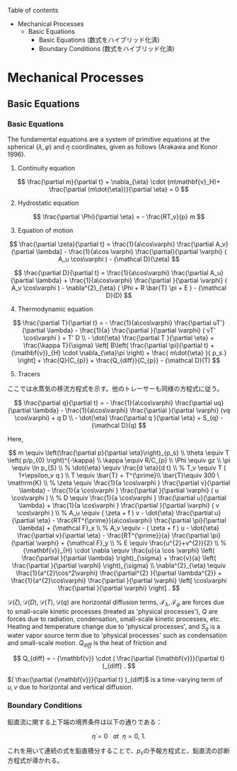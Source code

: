 Table of contents

- Mechanical Processes
  - Basic Equations
    - Basic Equations (数式をハイブリッド化済)
    - Boundary Conditions (数式をハイブリッド化済)

# Mechanical Processes

## Basic Equations

### Basic Equations

The fundamental equations are a system of primitive equations at the spherical ($\lambda,\varphi$) and $\eta$ coordinates, given as follows (Arakawa and Konor 1996).

1. Continuity equation

$$
  \frac{\partial m}{\partial t}
    + \nabla_{\eta} \cdot (m\mathbf{v}_H)+ \frac{\partial (m\dot{\eta})}{\partial \eta} = 0
$$

2. Hydrostatic equation

$$
  \frac{\partial \Phi}{\partial \eta} = - \frac{RT_v}{p} m
$$

3. Equation of motion

$$
  \frac{\partial \zeta}{\partial t} 
     =   \frac{1}{a\cos\varphi}
            \frac{\partial A_v}{\partial \lambda}
          - \frac{1}{a\cos \varphi}
            \frac{\partial}{\partial \varphi} ( A_u \cos\varphi )
          - {\mathcal D}(\zeta) 
$$

$$
  \frac{\partial D}{\partial t} 
     =    \frac{1}{a\cos\varphi}
            \frac{\partial A_u}{\partial \lambda}
          + \frac{1}{a\cos\varphi}
            \frac{\partial }{\partial \varphi} ( A_v \cos\varphi )
          - \nabla^{2}_{\eta}
           ( \Phi + R \bar{T} \pi + E ) 
          - {\mathcal D}(D) 
$$

4. Thermodynamic equation

$$
  \frac{\partial T}{\partial t}
     =  - \frac{1}{a\cos\varphi}
               \frac{\partial uT'}{\partial \lambda}
          - \frac{1}{a}
               \frac{\partial }{\partial \varphi} ( vT' \cos\varphi )
          + T' D  \\
        - \dot{\eta} 
              \frac{\partial T }{\partial \eta}
          + \frac{\kappa T}{\sigma} \left[ B\left( \frac{\partial \pi}{\partial t}
                            + {\mathbf{v}}_{H} \cdot \nabla_{\eta}\pi \right)
                            + \frac{ m\dot{\eta} }{ p_s }
                     \right]
          + \frac{Q}{C_{p}}
          + \frac{Q_{diff}}{C_{p}}
          - {\mathcal D}(T) 
$$

5. Tracers

ここでは水蒸気の移流方程式を示す。他のトレーサーも同様の方程式に従う。

$$
  \frac{\partial q}{\partial t}
   =  - \frac{1}{a\cos\varphi}
               \frac{\partial uq}{\partial \lambda}
          - \frac{1}{a\cos\varphi}
               \frac{\partial }{\partial \varphi} (vq \cos\varphi)
          + q D  \\
        - \dot{\eta} \frac{\partial q }{\partial \eta}
          + S_{q}
          - {\mathcal D}(q) 
$$

Here,

$$
m \equiv \left(\frac{\partial p}{\partial \eta}\right)_{p_s} \\
\theta  \equiv  T \left( p/p_{0} \right)^{-\kappa} \\
\kappa  \equiv  R/C_{p} \\
  \Phi  \equiv  gz \\
   \pi  \equiv  \ln p_{S} \\
%
 \dot{\eta}  \equiv   \frac{d \eta}{d t} \\
%
     T_v  \equiv  T ( 1+\epsilon_v q ) \\
     T  \equiv   \bar{T} + T^{\prime}\\
     \bar{T}\equiv 300 \ \mathrm{K} \\
%
 \zeta  \equiv  \frac{1}{a \cos\varphi }
                    \frac{\partial v}{\partial \lambda} 
             -    \frac{1}{a \cos\varphi }
                    \frac{\partial }{\partial \varphi}
                    ( u \cos\varphi ) \\
%
     D  \equiv  \frac{1}{a \cos\varphi }
                    \frac{\partial u}{\partial \lambda} 
             +    \frac{1}{a \cos\varphi }
                    \frac{\partial }{\partial \varphi}
                    ( v \cos\varphi ) \\
%
    A_u  \equiv   ( \zeta + f ) v
             - \dot{\eta} \frac{\partial u}{\partial \eta} 
             - \frac{RT^{\prime}}{a\cos\varphi} 
                  \frac{\partial \pi}{\partial \lambda} 
             + {\mathcal F}_x \\
%
    A_v  \equiv  - ( \zeta + f ) u
             - \dot{\eta} \frac{\partial v}{\partial \eta} 
             - \frac{RT^{\prime}}{a}
                  \frac{\partial \pi}{\partial \varphi} 
             + {\mathcal F}_y \\
%
     E  \equiv   \frac{u^{2}+v^{2}}{2} \\
%
 {\mathbf{v}}_{H} \cdot \nabla
        \equiv  \frac{u}{a \cos \varphi} 
         \left( \frac{\partial }{\partial \lambda} \right)_{\sigma}
     + \frac{v}{a}
         \left( \frac{\partial }{\partial \varphi} \right)_{\sigma} 
            \\
  \nabla^{2}_{\eta}  
        \equiv  
               \frac{1}{a^{2}\cos^2\varphi} 
                 \frac{\partial^{2} }{\partial \lambda^{2}} 
             + \frac{1}{a^{2}\cos\varphi} 
                 \frac{\partial }{\partial \varphi}
                 \left[ \cos\varphi
                       \frac{\partial }{\partial \varphi} \right]  .
$$

${\mathcal D}(\zeta), {\mathcal D}(D), {\mathcal D}(T), {\mathcal D}(q)$ are horizontal diffusion terms, ${\mathcal F}_\lambda, {\mathcal F}_\varphi$ are forces due to small-scale kinetic processes (treated as 'physical processes'), $Q$ are forces due to radiation, condensation, small-scale kinetic processes, etc. Heating and temperature change due to 'physical processes', and $S_q$ is a water vapor source term due to 'physical processes' such as condensation and small-scale motion. $Q_{diff}$ is the heat of friction and

$$
  Q_{diff}
 = - {\mathbf{v}} \cdot  ( \frac{\partial {\mathbf{v}}}{\partial t} )_{diff} .
$$


$( \frac{\partial {\mathbf{v}}}{\partial t} )_{diff}$ is a time-varying term of $u,v$ due to horizontal and vertical diffusion.

### Boundary Conditions

鉛直流に関する上下端の境界条件は以下の通りである：

$$
  \dot{\eta} = 0  \ \ \ at \ \ \eta = 0 , \ 1 .
$$

これを用いて連続の式を鉛直積分することで、$p_s$の予報方程式と、鉛直流の診断方程式が導かれる。
